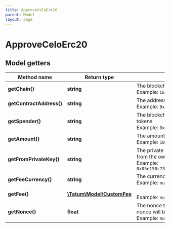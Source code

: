 ```yaml
---
title: ApproveCeloErc20
parent: Model
layout: page
---
```


# ApproveCeloErc20

## Model getters

Method name | Return type | Description | Notes
------------ | ------------- | ------------- | -------------
**getChain()** | **string** | The blockchain to work with <br>Example: `CELO` |
**getContractAddress()** | **string** | The address of the smart contract <br>Example: `0x687422eEA2cB73B5d3e242bA5456b782919AFc85` |
**getSpender()** | **string** | The blockchain address to be allowed to transfer or burn the fungible tokens <br>Example: `0x687422eEA2cB73B5d3e242bA5456b782919AFc85` |
**getAmount()** | **string** | The amount of the tokens allowed to be transferred or burnt <br>Example: `100000` |
**getFromPrivateKey()** | **string** | The private key of the smart contract's owner; the fee will be deducted from the owner's address <br>Example: `0x05e150c73f1920ec14caa1e0b6aa09940899678051a78542840c2668ce5080c2` |
**getFeeCurrency()** | **string** | The currency in which the transaction fee will be paid <br>Example: `null` |
**getFee()** | [**\Tatum\Model\CustomFee**](../CustomFee) |  <br>Example: `null` | [optional]
**getNonce()** | **float** | The nonce to be set to the transaction; if not present, the last known nonce will be used <br>Example: `null` | [optional]

